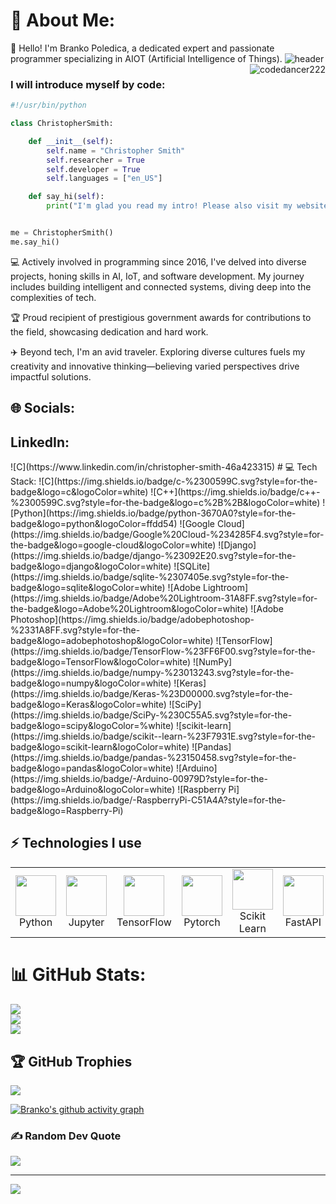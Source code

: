 # 💫 About Me:
👋 Hello! I'm Branko Poledica, a dedicated expert and passionate programmer specializing in AIOT (Artificial Intelligence of Things). 
<img align="right" src="https://komarev.com/ghpvc/?username=codedancer222&color=green" alt="codedancer222"/> 
![header](https://user-images.githubusercontent.com/48083659/134559264-9be6cca8-67d5-4cc4-8357-6712b97cfacb.jpg)
### I will introduce myself by code:

```python
#!/usr/bin/python

class ChristopherSmith:

    def __init__(self):
        self.name = "Christopher Smith"
        self.researcher = True
        self.developer = True
        self.languages = ["en_US"]

    def say_hi(self):
        print("I'm glad you read my intro! Please also visit my website ChristopherASmith.com")


me = ChristopherSmith()
me.say_hi()
```

💻 Actively involved in programming since 2016, I've delved into diverse projects, honing skills in AI, IoT, and software development. My journey includes building intelligent and connected systems, diving deep into the complexities of tech.

🏆 Proud recipient of prestigious government awards for contributions to the field, showcasing dedication and hard work.

✈️ Beyond tech, I'm an avid traveler. Exploring diverse cultures fuels my creativity and innovative thinking—believing varied perspectives drive impactful solutions.


## 🌐 Socials:
<h2>LinkedIn: </h2> ![C](https://www.linkedin.com/in/christopher-smith-46a423315)
# 💻 Tech Stack:
![C](https://img.shields.io/badge/c-%2300599C.svg?style=for-the-badge&logo=c&logoColor=white) ![C++](https://img.shields.io/badge/c++-%2300599C.svg?style=for-the-badge&logo=c%2B%2B&logoColor=white) ![Python](https://img.shields.io/badge/python-3670A0?style=for-the-badge&logo=python&logoColor=ffdd54) ![Google Cloud](https://img.shields.io/badge/Google%20Cloud-%234285F4.svg?style=for-the-badge&logo=google-cloud&logoColor=white) ![Django](https://img.shields.io/badge/django-%23092E20.svg?style=for-the-badge&logo=django&logoColor=white) ![SQLite](https://img.shields.io/badge/sqlite-%2307405e.svg?style=for-the-badge&logo=sqlite&logoColor=white) ![Adobe Lightroom](https://img.shields.io/badge/Adobe%20Lightroom-31A8FF.svg?style=for-the-badge&logo=Adobe%20Lightroom&logoColor=white) ![Adobe Photoshop](https://img.shields.io/badge/adobephotoshop-%2331A8FF.svg?style=for-the-badge&logo=adobephotoshop&logoColor=white) ![TensorFlow](https://img.shields.io/badge/TensorFlow-%23FF6F00.svg?style=for-the-badge&logo=TensorFlow&logoColor=white) ![NumPy](https://img.shields.io/badge/numpy-%23013243.svg?style=for-the-badge&logo=numpy&logoColor=white) ![Keras](https://img.shields.io/badge/Keras-%23D00000.svg?style=for-the-badge&logo=Keras&logoColor=white) ![SciPy](https://img.shields.io/badge/SciPy-%230C55A5.svg?style=for-the-badge&logo=scipy&logoColor=%white) ![scikit-learn](https://img.shields.io/badge/scikit--learn-%23F7931E.svg?style=for-the-badge&logo=scikit-learn&logoColor=white) ![Pandas](https://img.shields.io/badge/pandas-%23150458.svg?style=for-the-badge&logo=pandas&logoColor=white) ![Arduino](https://img.shields.io/badge/-Arduino-00979D?style=for-the-badge&logo=Arduino&logoColor=white) ![Raspberry Pi](https://img.shields.io/badge/-RaspberryPi-C51A4A?style=for-the-badge&logo=Raspberry-Pi)

## ⚡ Technologies I use 

<div align="center">
<table align="center">
    <tr>
        <td align="center" width="140" height="112.43">
            <img src="./assets/icons/python.jpeg" width="65px"/>
            <br /> Python
        </td>
        <td align="center" width="140" height="112.43">
            <img src="./assets/icons/jupyter.png" width="65px"/>
            <br /> Jupyter
        </td>
        <td align="center" width="140" height="112.43">
            <img src="./assets/icons/tensorflow.png" width="65px"/>
            <br /> TensorFlow
        </td>
        <td align="center" width="140" height="112.43">
            <img src="./assets/icons/pytorch.png" width="65px"/>
            <br /> Pytorch
        </td>
        <td align="center" width="140" height="112.43">
            <img src="./assets/icons/scikitlearn.png" width="65px"/>
            <br /> Scikit Learn
        </td>
        <td align="center" width="140" height="112.43">
            <img src="./assets/icons/fastapi.png" width="65px"/>
            <br /> FastAPI
        </td>
        <td align="center" width="140" height="112.43">
            <img src="./assets/icons/docker.png" width="65px"/>
            <br /> Docker
        </td>
    </tr>
</table>
</div>

# 📊 GitHub Stats:
![](https://github-readme-stats.vercel.app/api?username=codedancer222&theme=merko&hide_border=false&include_all_commits=false&count_private=false)<br/>
![](https://github-readme-streak-stats.herokuapp.com/?user=codedancer222&theme=merko&hide_border=false)<br/>
![](https://github-readme-stats.vercel.app/api/top-langs/?username=codedancer222&theme=merko&hide_border=false&include_all_commits=false&count_private=false&layout=compact)

## 🏆 GitHub Trophies
![](https://github-profile-trophy.vercel.app/?username=codedancer222&theme=radical&no-frame=false&no-bg=false&margin-w=4)

[![Branko's github activity graph](https://github-readme-activity-graph.vercel.app/graph?username=codedancer222&bg_color=ffffff&color=ff047d&line=9e4c98&point=403d3d&area=true&hide_border=true)](https://github.com/codedancer222/github-readme-activity-graph)

### ✍️ Random Dev Quote
![](https://quotes-github-readme.vercel.app/api?type=horizontal&theme=merko)


---
[![](https://visitcount.itsvg.in/api?id=codedancer222&icon=5&color=3)](https://visitcount.itsvg.in)
